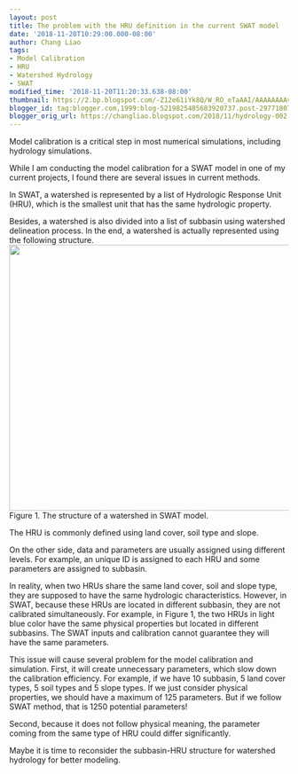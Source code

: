 ```yaml
---
layout: post
title: The problem with the HRU definition in the current SWAT model
date: '2018-11-20T10:29:00.000-08:00'
author: Chang Liao
tags:
- Model Calibration
- HRU
- Watershed Hydrology
- SWAT
modified_time: '2018-11-20T11:20:33.638-08:00'
thumbnail: https://2.bp.blogspot.com/-Z12e61iYk8Q/W_RO_eTaAAI/AAAAAAAAvqk/olg7p5NY1Q8p6wZ-ukXWiHEKLQTf-AS3wCK4BGAYYCw/s72-c/watershed.png
blogger_id: tag:blogger.com,1999:blog-5219825485683920737.post-2977180772295504125
blogger_orig_url: https://changliao.blogspot.com/2018/11/hydrology-002.html
---
```


Model calibration is a critical step in most numerical simulations, including 
hydrology simulations. 

While I am conducting the model calibration for a SWAT model in one of my 
current projects, I found there are several issues in current methods. 

In SWAT, a watershed is represented by a list of Hydrologic Response Unit 
(HRU), which is the smallest unit that has the same hydrologic property. 

Besides, a watershed is also divided into a list of subbasin using watershed 
delineation process. 
In the end, a watershed is actually represented using the following structure. 
[<img border="0" height="480" 
src="https://2.bp.blogspot.com/-Z12e61iYk8Q/W_RO_eTaAAI/AAAAAAAAvqk/olg7p5NY1Q8p6wZ-ukXWiHEKLQTf-AS3wCK4BGAYYCw/s640/watershed.png" 
width="640" 
/>](http://2.bp.blogspot.com/-Z12e61iYk8Q/W_RO_eTaAAI/AAAAAAAAvqk/olg7p5NY1Q8p6wZ-ukXWiHEKLQTf-AS3wCK4BGAYYCw/s1600/watershed.png) 
Figure 1. The structure of a watershed in SWAT model. 

The HRU is commonly defined using land cover, soil type and slope. 

On the other side, data and parameters are usually assigned using different 
levels. For example, an unique ID is assigned to each HRU and some parameters 
are assigned to subbasin. 

In reality, when two HRUs share the same land cover, soil and slope type, they 
are supposed to have the same hydrologic characteristics. However, in SWAT, 
because these HRUs are located in different subbasin, they are not calibrated 
simultaneously. For example, in Figure 1, the two HRUs in light blue color 
have the same physical properties but located in different subbasins. The SWAT 
inputs and calibration cannot guarantee they will have the same parameters. 

This issue will cause several problem for the model calibration and 
simulation. First, it will create unnecessary parameters, which slow down the 
calibration efficiency. For example, if we have 10 subbasin, 5 land cover 
types, 5 soil types and 5 slope types. If we just consider physical 
properties, we should have a maximum of 125 parameters. But if we follow SWAT 
method, that is 1250 potential parameters! 

Second, because it does not follow physical meaning, the parameter coming from 
the same type of HRU could differ significantly. 

Maybe it is time to reconsider the subbasin-HRU structure for watershed 
hydrology for better modeling. 